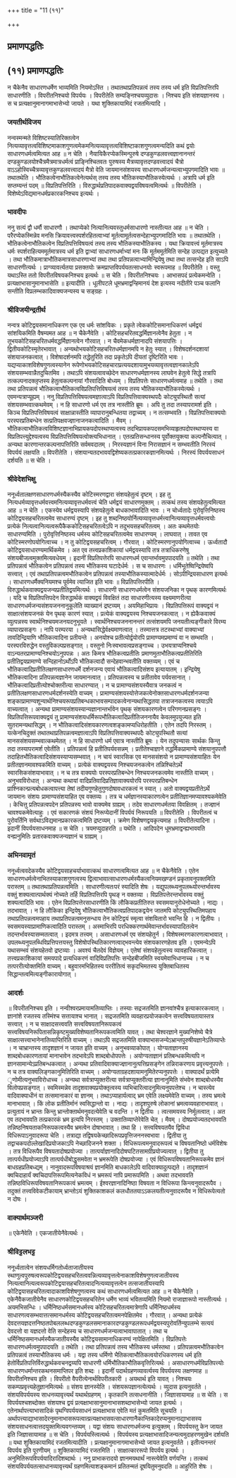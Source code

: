 +++
title = "11 (११)"

+++


## प्रमाणपद्धतिः

## (११) **प्रमाणपद्धतिः**

न चैकेनैव साधारणधर्मेण भाव्यमिति नियमोऽस्ति । तथातथाप्रतिपन्नत्वं तस्य तस्य धर्म इति विप्रतिपत्तिरपि साधारणीति । विपरीतनिश्चयो विपर्ययः । विपरीतेति सम्यङ्निश्चयव्युदासः । निश्चय इति संशयज्ञानस्य । स च प्रत्यक्षानुमानागमाभासेभ्यो जायते । यथा शुक्तिकायामिदं रजतमित्यादि ।

### **जयतीर्थविजय**

नन्वस्मन्मते विशिष्टस्यातिरिक्तत्वेन नित्यव्यावृत्तत्वविशिष्टमाकाशगुणत्वमेकमनित्यव्यावृत्तत्वविशिष्टाकाशगुणत्वमन्यदिति कथं द्वयोः साधारणधर्मत्वमित्यत आह ॥ न चेति । नैयायिकैरप्येकस्मिन्पुरुषे दण्डकुण्डलवत्त्वज्ञानानन्तरं दण्डकुण्डलयोश्चैत्रमैत्रमात्रधर्मत्वं प्राङ्निश्चितवतः पुरुषस्य मैत्रव्यावृत्तदण्डवत्त्वादयं चैत्रो वाऽऽहोस्विच्चैत्रव्यावृत्तकुण्डलवत्त्वादयं मैत्रो वेति जायमानसंशयस्य साधारणधर्मजन्यत्वाभ्युपगमादिति भावः ॥ तथातथेति । भौतिकत्वेनाभौतिकत्वेनेत्यर्थस् तस्य तस्य भौतिकस्याभौतिकस्येत्यर्थः । अत्रापि धर्म इति सप्तम्यन्तं पदम् ॥ विप्रतिपत्तिरिति । विरुद्धार्थप्रतिपादकवाक्यद्वयविषयत्वमित्यर्थः ॥ विपरीतेति । विशेष्येऽविद्यमानधर्मप्रकारकनिश्चय इत्यर्थः ।

### **भावदीपः**

ननु सत्यं द्वौ धर्मौ साधारणौ । तथाप्येको नित्यानित्यवस्तुधर्मसाधारणो नास्तीत्यत आह ॥ न चेति । परैरप्येकस्मिन्नेव मनसि क्रियावत्त्वस्पर्शरहितत्वाभ्यां मूर्तत्वामूर्तत्वसन्देहाभ्युपगमादिति भावः ॥ तथातथेति । भौतिकत्वेनाभौतिकत्वेन विप्रतिपत्तिविषयत्वं तस्य तस्य भौतिकस्याभौतिकस्य । यथा क्रियावत्त्वं मूर्तमात्रस्य धर्मः स्पर्शराहित्यममूर्तमात्रस्य धर्म इति द्वाभ्यां साधारणधर्माभ्यां मनः किं मूर्तममूर्तमिति सन्देह उत्पद्यत इत्युच्यते । तथा भौतिकमात्राभौतिकमात्रसाधारणाभ्यां तथा तथा प्रतिपन्नत्वाभ्यामिन्द्रियेषु तथा तथा तत्सन्देह इति साऽपि साधारणीत्यर्थः । प्राग्व्यावर्त्यतया प्रसक्तयोः क्रमप्राप्तविपर्ययतत्साधनयोः स्वरूपमाह ॥ विपरीतेति । वस्तु यथाऽस्ति ततो विपरीतविषयकनिश्चय इत्यर्थः ॥ स चेति । विपरीतनिश्चयः । आभासपदं प्रत्येकमन्वेति । प्रत्यक्षाभासानुमानाभासेति ॥ इत्यादीति । धूलीपटले धूमभ्रमाद्वन्हिमानयं देश इत्यस्य नदीतीरे पञ्च फलानि सन्तीति विप्रलम्भकादिवाक्यजन्यस्य च सङ्ग्रहः ।

### **श्रीविजयीन्द्रतीर्थ**

नन्वत्र कोटिद्वयसमानाधिकरण एक एव धर्मः सांशयिकः । प्रकृते त्वेककोटिसमानाधिकरणं धर्मद्वयं सांशयिकमिति वैषम्यमत आह ॥ न चैकेनैवेति । कोटिसहचरितवद्धर्मिज्ञानत्वेनैव हेतुता । न तूभयकोटिसहचरितधर्मवद्धर्मिज्ञानत्वेन गौरवात् । न चैवमेकधर्मज्ञानादपि संशयापत्तिः । द्वितीयकोटिस्मृतेरभावात् । अन्यथोभयकोटिसहचरितधर्मज्ञानमपि न हेतुः स्यात् । विशेषदर्शनदशायां संशयाजनकत्वात् । विशेषादर्शनमपि तद्धेतुरिति तदा प्रकृतेऽपि दीयतां दृष्टिरिति भावः । यद्यप्याकाशविशेषगुणत्वस्यानेन रूपेणोभयकोटिसहचाराप्रत्ययदशायामुभयव्यावृत्तत्वज्ञानकालेऽपि संशयसम्भवान्नैतदुचितमिव । तथाऽपि संशयत्वावच्छेदेन साधारणधर्मज्ञानस्य लाघवेन हेतुत्वे सिद्धे तत्रापि तत्कल्पनादक्लृप्तस्य हेतुत्वकल्पनायां गौरवादिति बोध्यम् । विप्रतिपत्तेः साधारणधर्मत्वमाह ॥ तथेति । तथा तथा प्रतिपन्नत्वं भौतिकत्वाभौतिकत्वविप्रतिपत्तिविषयत्वं तस्य तस्य भौतिकस्याभौतिकस्येत्यर्थः । एवमन्यत्राप्यूह्यम् । ननु विप्रतिपत्तिविषयत्वमज्ञात्वाऽपि विप्रतिपत्तिवाक्यस्थपदैः कोट्युपस्थितौ सत्यां संशयसम्भवात्कथमेवम् । न हि साधारणो धर्म एव तत्र नास्तीति ब्रूमः । अपि तु तदा तस्यापरामर्श इति । किञ्च विप्रतिपत्तिविषयत्वं साक्षान्नास्तीति व्यापारानुबन्धितया तद्वाच्यम् । न तत्सम्भवति । विप्रतिपत्तिवाक्ययोः परस्परप्रतिबन्धेन सत्प्रतिपक्षवज्ज्ञानाजनकत्वादिति । मैवम् । भौतिकत्वाभौतिकत्वविशिष्टज्ञानाभिप्रायकपदोपस्थाप्यत्वस्य तदभिप्रायकपदसमभिव्याहृतपदोपस्थाप्यस्य वा विप्रतिपत्त्युद्देश्यत्वस्य विप्रतिपत्तिविषयत्वोक्त्यभिधानात् । एतत्प्रतिसन्धानस्य पूर्वोक्तयुक्त्या कल्पनौचित्यात् । अन्यथा कारणान्तरकल्पनापत्तिरिति सर्वमवदातम् । निरस्यज्ञानं विना निरासज्ञानं न सम्भवतीति निरस्यं विपर्ययं लक्षयति ॥ विपरीतेति । संशयान्यतदभाववद्विशेष्यकतत्प्रकारकज्ञानमित्यर्थः । निरस्यं विपर्ययसाधनं दर्शयति ॥ स चेति ।

### **श्रीवेदेशभिक्षु**

ननूर्ध्वतालक्षणसाधारणधर्मस्यैकस्यैव कोटिस्मरणद्वारा संशयहेतुत्वं दृष्टम् । इह तु नित्यधर्मव्यावृत्तधर्मवत्त्वमनित्यव्यावृत्तधर्मवत्त्वं चेति धर्मद्वयं साधारणमुक्तम् । तत्कथं तस्य संशयहेतुत्वमित्यत आह ॥ न चेति । एकस्येव धर्मद्वयस्यापि संशयहेतुत्वे बाधकाभावादिति भावः । न चोर्ध्वतादेः पुरोवृत्तिनिष्ठस्य कोटिद्वयसहचरितत्वमेव साधारण्यं दृष्टम् । इह तु शब्दनिष्ठयोर्नित्यव्यावृत्तधर्मत्त्वानित्यव्यावृत्तधर्मवत्त्वयोः प्रत्येकं नित्यत्वानित्यत्वरूपैकैककोटिसहचरितत्वेऽपि न तदुभयसहचरितत्वम् । अतः कथमेतयोः साधारण्यमिति । पुरोवृत्तिनिष्ठस्य धर्मस्य कोटिसहचरितत्वमेव साधारण्यम् । लाघवात् । तावत एव कोटिस्मरणोपयोगित्वाच्च । न तु कोटिद्वयसहचरित्वम् । गौरवात् । कोटिस्मरणानुपयोगित्वाच्च । ऊर्ध्वतादौ कोटिद्वयसाधारण्यमार्थिकमेव । अत एव तत्त्वप्रकाशिकायां धर्मद्वयस्यापि तत्र तत्राधिकरणेषु संशयबीजत्वमुक्तमित्यवधेयम् । इदानीं विप्रतिपत्तेरपि साधारणधर्म एवान्तर्भावमुपपादयति ॥ तथेति । तथा प्रतिपन्नत्वं भौतिकत्वेन प्रतिपन्नत्वं तस्य भौतिकस्य घटादेर्धर्मः । स च साधारणः । धर्मिभूतेष्विन्द्रियेष्वपि सत्त्वात् । एवं तथाप्रतिपन्नत्वमभौतिकत्वेन प्रतिपन्नत्वं तस्याभौतिकस्यात्मादेर्धर्मः । सोऽपीन्द्रियसाधारण इत्यर्थः । साधारणधर्मैक्यनियमश्च पूर्वमेव त्याजित इति भावः ॥ विप्रतिपत्तिरपीति । विरुद्धार्थकवाक्यद्वयजन्यप्रतीतिद्वयमित्यर्थः । साधारणी साधारणधर्मत्वेन संशयजनिका न पृथक् कारणमित्यर्थः । यदि च विप्रतिपत्तिपदेन विरुद्धार्थकं वाक्यद्वयं विवक्षितं तदा साधारणीत्यस्य वक्ष्यमाणरीत्या साधारणधर्मजन्यसंशयजननानुकूलेति व्याख्यानं द्रष्टव्यम् । अयमिहाभिप्रायः । विप्रतिपत्तिरूपं वाक्यद्वयं न साक्षात्संशयजनकं येन पृथक् कारणं स्यात् । प्रत्येकं वाक्यद्वयस्य निश्चयजनकत्वात् । न ह्येकैकवाक्यं व्युत्पन्नस्य स्वार्थनिश्चयमजनयदनुभूयते । स्वार्थनिश्चयजननानन्तरं तत्संशयमपि जनयतीत्यङ्गीकारे विरम्य व्यापारप्रसङ्गः । नापि परम्परया । अन्यथासिद्धेर्वक्ष्यमाणत्वात् । तस्मात्तत्र तटस्थाभ्यां वाक्याभ्यां तावदिन्द्रियाणि भौतिकत्वादिना प्रतीयन्ते । अनयोश्च प्रतीत्योर्द्वयोरपि प्रामाण्यमप्रमाण्यं वा न सम्भवति । परस्परविरुद्धेन वस्तुविकल्पप्रसङ्गात् । वस्तुनो निःस्वभावत्वप्रसङ्गाच्च । उभयत्राप्यनिश्चये वाऽन्यतरप्रामाण्यनिश्चयोऽनुपपन्नः । अतः किमत्र भौतिकत्वप्रतीतिः प्रमाणमुताभौतिकत्वप्रतीतिरिति प्रतीतिद्वयप्रामाण्ये सन्दिहानोऽर्थोऽपि भौतिकत्वादौ सन्देहवान्भवतीति वक्तव्यम् । एवं च भौतिकत्वादिप्रतीतिलक्षणसाधारणधर्मे दर्शनजन्य एवायं भौतिकत्वादिसंशय इत्यायातम् । इन्द्रियेषु भौतिकत्वादिना प्रतिपन्नत्वज्ञानेन जायमानत्वात् । प्रतिपन्नत्वस्य च प्रतीतावेव पर्यवसानात् । भौतिकत्वादिप्रतीत्योश्चोक्तरीत्या साधारण्यात् । न च प्रामाण्यसंशयस्यैवात्र जनकत्वं न प्रतीतिलक्षणसाधारणधर्मदर्शनस्येति वाच्यम् । प्रामाण्यसंशयस्योत्तेजकत्वेनोक्तसाधारणधर्मदर्शनजन्या शङ्काप्रामाण्यशून्यार्थनिश्चयरूपप्रतिबन्धकाभावसम्पादकत्वेनान्यथासिद्धतया तत्राजनकत्वस्य त्वयाऽपि वाच्यत्वात् । अन्यथा प्रामाण्यसंशयस्यान्यज्ञानान्तर्भावेन पृथक् संशयकारणत्वेन परिगणनप्रसङ्गः । विप्रतिपत्तिरूपवाक्यद्वयं तु प्रामाण्यसंशयधर्मिरूपभौतिकत्वादिप्रतीतिजननायैव केवलमुपयुज्यत इति सुतरामन्यथासिद्धम् । न भौतिकत्वादिसंशयकारणत्वशङ्कामप्यधिरोहतीति । एतेन तदपि निरस्तम् । यत्केनचिदुक्तं तथातथाप्रतिपन्नत्वमज्ञात्वाऽपि विप्रतिपत्तिवाक्यस्थपदैः कोट्युपस्थितौ सत्यां मानससंशयसम्भवात्कथमेतत् । न हि साधारणो धर्म एवात्र नास्तीति ब्रूमः । येन तदुपन्यासः सार्थकः किन्तु तदा तस्यापरामर्श एवेतीति । प्रतिपन्नत्वं हि प्रतीतिपर्यवसन्नम् । प्रतीतेश्चाज्ञाने तद्धर्मिकप्रामाण्ये संशयानुपपत्तौ तदाहितभौतिकत्वादिसंशयस्याप्यसम्भवात् । न चायं स्वारसिक एव मानससंशयो न प्रामाण्यसंशयाहितः येन प्रतीतज्ञानमावश्यकमिति वाच्यम् । प्रत्येकं वाक्यद्वयस्य निश्चयजनकत्वेन तन्निश्चितेऽर्थे स्वारसिकसंशयाभावात् । न च तत्र वाक्ययोः परस्परप्रतिबन्धेन निश्चयजनकत्वमेव नास्तीति वाच्यम् । अनुभवविरोधात् । अन्यथा कथायां वादिप्रतिवादिप्रतिज्ञावाक्ययोरपि परस्परप्रतिबन्धेन प्राश्निकान्प्रत्यबोधकत्वापत्त्या तेषां तदीयगुणहेतुगुणदोषावधारकत्वं न स्यात् । अतो वाक्यद्वयप्रतीतेऽर्थे जायमानः संशयः प्रामाण्यसंशयाहित एव वक्तव्यः । तत्र च धर्मज्ञानस्याकारणत्वेन प्रतीतिज्ञानमप्यावश्यकमेवेति । केचित्तु प्रतिपन्नत्वपदेन प्रतिपन्नस्य भावो वाक्यमेव ग्राह्यम् । तदेव साधारणधर्मतया विवक्षितम् । तज्ज्ञानं चावश्यकमेवेत्याहुः । एवं सकारणकं संशयं निरूप्येदानीं विपर्ययं निरूपयति ॥ विपरीतेति । विपरीतत्वं च पुरोवर्तिनि सर्वथाऽविद्यमानप्रकारकत्वमिति द्रष्टव्यम् । क्रमेण विशेषणद्वयकृत्यमाह ॥ विपरीतेत्यादिना । इदानीं विपर्ययसाधनमाह ॥ स चेति । त्रयमप्युदाहरति ॥ यथेति । आदिपदेन धूमभ्रमाद्वन्ह्यभाववति वन्ह्यनुमितिः प्रतारकवाक्यजन्यज्ञानं च ग्राह्यम् ।

### **अभिनवामृतं**

ननूर्ध्वत्ववदेकस्यैव कोटिद्वयसाहचर्याभावात्कथं साधारणत्वमित्यत आह ॥ न चैकेनैवेति । एतेन साधारणधर्मत्वेनाभितस्याकाशगुणत्वस्य द्वित्वाभावात्साधारणधर्मस्यैकत्वनियमखण्डनं प्रकृतावनुपक्तमिति परास्तम् ॥ तथातथाप्रतिपन्नत्वमिति । साधारणीत्यतःपरं स्यादिति शेषः । यद्युपलब्ध्यनुपलब्ध्योरन्तर्भावस्य वक्तुं शक्यत्वात्पार्थक्यं नोच्यते तर्हि विप्रतिपत्तिरपि पृथङ् न वक्तव्या । विप्रतिपत्तेरन्तर्भावस्य वक्तुं शक्यत्वादिति भावः । एतेन विप्रतिपत्तेरसाधारणीति किं लौकिकप्रतीतिरुत स्वसमयानुरोधेनोच्यते । नाद्यः । तदभावात् । न हि लौकिका इन्द्रियेषु भौतिकत्वाभौतिकत्वप्रतिपादकद्वयेन जातमपि कोट्युपस्थितिमपहाय तथाप्रतिपन्नत्वमपहाय तथाप्रतिपन्नत्वमनुसन्धाय तेन कोटिद्वयं स्मृत्वा संशयितारो भवन्ति हि । न द्वितीयः । स्वसमयस्याप्रामाणिकत्वादिति परास्तम् । अस्माभिरपि परधिक्करणार्थमेवान्तर्भावस्यापादितत्वेन तदन्तर्भावस्यासम्मतत्वात् । इदमत्र तत्त्वम् । असाधारणधर्म एव संशयहेतुर्न । विशेषस्मरणकारणत्वाभावात् । उपलब्ध्यनुपलब्धिविप्रत्तिपत्तयस्तु विशेषोपस्थितिकारणत्वाद्भवन्त्येव संशयकारणहेतव इति । एवमन्येऽपि यथासम्भवं संशयहेतवो द्रष्टव्याः । अवश्यं चैतदेवं विज्ञेयम् । एतेषां संशयहेतुत्वस्य व्यावहारिकत्वात् । तत्त्वप्रकाशिकायां समयपादे प्रत्यधिकरणं वादिविप्रतिपत्तिः सन्देहबीजमिति स्वयमेवाभिधानाच्च । न च तत्पररीत्योक्तमिति वाच्यम् । बहुवारमभिहितस्य पररीतित्वं सकृदभिमतस्य युक्तिबाधितस्य सिद्धान्तत्वमित्यङ्गीकारायोगात् ।

### **आदर्शः**

॥ विपरीतनिश्चय इति । नन्वीश्वरप्रमायामतिव्याप्तिः । तस्याः सद्रजतमिति ज्ञानवांश्चैत्र इत्याकारकत्वात् । ज्ञानांशे रजतस्य तस्मिंश्च सत्तायाश्च भानात् । सद्रजतमिति व्यवहारप्रयोजकत्वेन सत्त्वविषयतायास्तत्र सत्त्वात् । न च साक्षादसत्त्ववति सत्त्वविषयतानिरूपकत्वं सत्त्वविषयनिरूपितासन्निकृष्टमुख्यविशेष्यतानिरूपकत्वमिति यावत् । तथा चेश्वरज्ञाने मुख्यनिशेष्ये चैत्रे साक्षात्सत्त्वाभानेनातिव्याप्तिरिति वाच्यम् । तथाऽपि सद्रजतमिति वाक्याभासजन्येऽभ्रान्तपुरुषीयज्ञानेऽतिव्याप्तेः । न चाभ्रान्तस्य तादृशज्ञानं न जायत इति वाच्यम् । अनुभवव्याकोपात् । योग्यताज्ञानस्य शाब्दबोधकारणतायां मानाभावेन तदभावेऽपि शाब्दबोधोपपत्तेः । अयोग्यताज्ञानं प्रतिबन्धकमित्यपि न ज्ञानसामान्येऽप्रतिबन्धकत्वात् । अन्यथा प्रतिवादिवाक्याज्ज्ञानानुत्पत्तिप्रसङ्गेन तन्निराकरणाय प्रवृत्त्यनुपपत्तेः । न च तत्र वाक्यलिङ्गकानुमितिरिति वाच्यम् । अयोग्यताग्रहदशायामनुमितेरप्यनुपपत्तेः । वाक्यादर्थं प्रत्येमि ृणोमीत्यनुभवविरोधाच्च । अन्यथा सर्वत्राप्युक्तरीत्या सर्वत्राप्युक्तरीत्या ज्ञानानुमिति संभवेन शाब्दबोधस्यैव विलोपप्रसङ्गात् । स्वमिस्मन्नेव तादृशवाक्यप्रयोक्तृत्वस्य व्यभिचारित्वादनुमित्यनुपपत्तेश्च । न चास्त्येव वादिवाक्याधीनं वा तत्समानाकारं वा ज्ञानम् । तथाऽप्याहार्यत्वाद् भ्रम एवेति लक्ष्यमेवेति वाच्यम् । तस्य भ्रमत्वे मानाभावात् । किं लोक प्रतीतिर्मानं स्वसिद्धान्तो वा । नाद्यः । तादृशपुरुषे लोकानां भ्रमत्वव्यवहाराभावात् । प्रत्युतायं न भ्रान्तः किन्तु भ्रान्तोक्तार्थमनुवदत्येवेति च वदन्ति । न द्वितीयः । त्वत्समयस्य निर्मूलत्वात् । अत एव तदभाववति तत्प्रकारकं भ्रम इत्यपि निरस्तम् । उक्तातिव्याप्तेरेवेति चेत् । मैवम् । दोषप्रयोज्यतदभाववति तन्निष्ठनिषयताकनिरूपकत्वस्यैव भ्रमत्वेन दोषाभावात् । तथा हि । सत्त्वविषयतयैव द्विविधा विधिरूपाऽनुवादरूपा चेति । तत्राद्या तद्विषयकेच्छादिरूपप्रवृत्तिजननस्वभावा । द्वितीया तु तद्वाचकपदोल्लेखादिप्रयोजकाऽपि नेच्छादिजनने शक्ता । विधिरूपत्वमनुवादरूपत्वं च विषयतानिष्ठो धर्मविशेषः । तत्र विधिरूपैव विषयतादोषप्रयोज्या । तात्पर्याज्ञानादिदोषघटितसामग्रीप्रयोज्यत्वात् । द्वितीया तु तात्पर्यधीप्रयोज्याऽपि तात्पर्यधीबोद्धृसमवेता न भ्रमरूपेति दोषप्रयोज्या । एवं विधिरूपविषयतानिरूपकमेव ज्ञानं बाधग्रहप्रतिबध्द्यम् । नानुवादरूपविषयाश्रयं ज्ञानमिति बाधकालेऽपि वादिवाक्यादुत्पद्यते । तादृशज्ञानं क्वचिदाहार्यं क्वचिदापत्तिरूपमित्यनेकविधं न भ्रमरूपं नापि प्रमारूपमिति । अथवा तदभाववति तन्निष्ठविधिरूपविषयतानिरूपकत्वं भ्रमत्वम् । ईश्वरज्ञानादिनिष्ठा विषयता न विधिरूपा किन्त्वनुवादरूपैव । तदुक्तं तत्त्वविवेकटीकायाम् भ्रान्तोऽयं शुक्तिकाशकलं कलधौततयाऽऽकलयतीत्यनुवादरूपैव न विधिरूपेत्यतो न दोषः ।

### **वाक्यार्थमञ्जरी**

॥ एकेनैवेति । एकजातीयेनैवेत्यर्थः ।

### **श्रीविट्टलभट्ट**

ननूर्ध्वतात्वेन संशयधर्मिगतोर्ध्वताजातीयस्य स्थाणुत्वपुरुषत्वरूपकोटिद्वयसहचरितत्ववन्नित्यव्यावृत्तत्वेनाकाशविशेषगुणत्वजातीयस्य नित्यत्वानित्यत्वरूपकोटिद्वयासहचरितत्वादनित्यव्यावृत्तत्वेन तत्सजातीयस्यापि कोटिद्वयासहचरितत्वादाकाशविशेषगुणत्वस्य कथं साधारणधर्मत्वमित्यत आह ॥ न चैकेनैवेति । एकेनैवैकजातीयेनैव साधारणकोटिद्वयसहचरितेन धर्मेण भाव्यं भवितव्यमिति नियमो राजाज्ञारूपो नास्तीत्यर्थः । अयमभिसन्धिः । धर्मिनिष्ठधर्मसमानधर्मस्य कोटिसहचरितत्वमात्रेणापि धर्मिनिष्ठधर्मस्य साधारणत्वसम्भवात्तत्समानधर्मस्य कोटिद्वयसहचरितत्वमनपेक्षितमेव । गौरवात् । अन्यथा प्रत्येकं देवदत्तयज्ञदत्तनिष्ठतपोबललब्धदण्डकुण्डलसमानाकारदण्डकुण्डलरूपधर्मद्वयस्यपुरोवर्तिन्युपलम्भे सत्ययं देवदत्तो वा यज्ञदत्तो वेति सन्देहस्य च साधारणधर्मजन्यत्वाभावापातात् । तथा च धर्मिनिष्ठसमानधर्मस्यैकजातीयस्यैव कोटिद्वयसामानाधिकरण्यं नापेक्षितमिति । विप्रतिपत्तेः साधारणधर्मत्वमुपपादयति ॥ तथेति । तथा प्रतिपन्नत्वं तस्य भौतिकस्य धर्मस्तथा । प्रतिपन्नत्वमभौतिकत्वेन प्रतिपन्नत्वं तस्याभौतिकस्य धर्मः । यद्वा तस्य धर्मिणो भैतिकत्वाभौतिकत्वयोरधिकरणस्य धर्म इति हेतोर्विप्रतिपत्तिर्विरुद्धार्थकवचनद्वय्यपि साधारणी धर्मिभौतिकाभौतिकवृत्तिरित्यर्थः । असाधारणधर्मविप्रतिपत्त्योः साधारणधर्मान्तरकथनसमाप्तिपर इति शब्दः । इदानीं पदार्थग्रहणव्यावर्त्यस्य विपर्ययस्य लक्षणमाह ॥ विपरीतनिश्चय इति । विपरीतो वैपरीत्येनार्थविपरीतकारी । अयथार्थ इति यावत् । निश्चयः सकम्पप्रवृत्त्यहेतुज्ञानमित्यर्थः ॥ संशय ज्ञानस्येति । संशयरूपज्ञानत्येत्यर्थः । व्युदास इत्यनुवर्तते । संशयविपर्ययस्य साधनव्यावृत्त्यर्थं यथार्थग्रहणम् । कृतकानि तत्सधनानीति । जिज्ञासायामाह ॥ स चेति । स विपर्ययश्चशब्दोक्तः संशयश्च द्वयं प्रत्यक्षाभासानुमानाभासशब्दाभासेभ्यो जायत इत्यर्थः । एतेनार्थापत्त्याभासादिकं पृथग्विपर्ययसाधनं प्रत्यक्षाभास एवेति मतं कुमतमिति सूचयति । अर्थापत्त्याद्याभासादेरनुमानाभासरूपत्वात्प्रत्यक्षाभासवत्साधारणानैकान्तिकादेरप्यनुमानाद्याभासस्य संशयसाधनत्वात्तदयुक्तमित्यवगन्तव्यम् । यद्वा संशयः साधारणधर्मजन्य इत्युक्तम् । विपर्ययस्तु केन जायत इति जिज्ञासायामाह ॥ स चेति । विपर्ययस्त्वित्यर्थः । विपर्ययस्य प्रत्यक्षाभासादिजन्यत्वमुदाहरणमुखेन दर्शयति ॥ यथा शुक्तिकायामिदं रजतमित्यादीति । प्रत्यक्षानुमानागमाभासेभ्यो जायत इत्यनुवर्तते । इतीत्यनन्तरं विपर्यय इति पूरणीयम् ॥ शुक्तिकायामिदं रजतमिति । साक्षात्काररूपो विपर्यय इत्यर्थः । अनुमितिरूपविपर्ययादिरादिशब्दार्थः । ननु प्राभाकरादयो ज्ञानमयथार्थं नास्त्येवेति वर्णयन्ति । तत्कथं संशयविपर्ययतत्साधानव्यावृत्त्यर्थं ग्रहणमित्याशङ्कमानं प्रतितन्मतं दूषयितुमनुवदति ॥ आहुरिति शेषः ।


